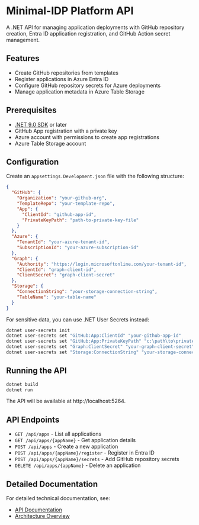 # Minimal-IDP Platform API

A .NET API for managing application deployments with GitHub repository creation, Entra ID application registration, and GitHub Action secret management.

## Features

- Create GitHub repositories from templates
- Register applications in Azure Entra ID
- Configure GitHub repository secrets for Azure deployments
- Manage application metadata in Azure Table Storage

## Prerequisites

- [.NET 9.0 SDK](https://dotnet.microsoft.com/download) or later
- GitHub App registration with a private key
- Azure account with permissions to create app registrations
- Azure Table Storage account

## Configuration

Create an `appsettings.Development.json` file with the following structure:

```json
{
  "GitHub": {
    "Organization": "your-github-org",
    "TemplateRepo": "your-template-repo",
    "App": {
      "ClientId": "github-app-id",
      "PrivateKeyPath": "path-to-private-key-file"
    }
  },
  "Azure": {
    "TenantId": "your-azure-tenant-id",
    "SubscriptionId": "your-azure-subscription-id"
  },
  "Graph": {
    "Authority": "https://login.microsoftonline.com/your-tenant-id",
    "ClientId": "graph-client-id",
    "ClientSecret": "graph-client-secret"
  },
  "Storage": {
    "ConnectionString": "your-storage-connection-string",
    "TableName": "your-table-name"
  }
}
```

For sensitive data, you can use .NET User Secrets instead:

```bash
dotnet user-secrets init
dotnet user-secrets set "GitHub:App:ClientId" "your-github-app-id"
dotnet user-secrets set "GitHub:App:PrivateKeyPath" "c:\path\to\private-key.pem"
dotnet user-secrets set "Graph:ClientSecret" "your-graph-client-secret"
dotnet user-secrets set "Storage:ConnectionString" "your-storage-connection-string"
```

## Running the API

```bash
dotnet build
dotnet run
```

The API will be available at http://localhost:5264.

## API Endpoints

- `GET /api/apps` - List all applications
- `GET /api/apps/{appName}` - Get application details
- `POST /api/apps` - Create a new application
- `POST /api/apps/{appName}/register` - Register in Entra ID
- `POST /api/apps/{appName}/secrets` - Add GitHub repository secrets
- `DELETE /api/apps/{appName}` - Delete an application

## Detailed Documentation

For detailed technical documentation, see:
- [API Documentation](../docs/backend/api-documentation.md)
- [Architecture Overview](../docs/diagrams/architecture-overview.md)
